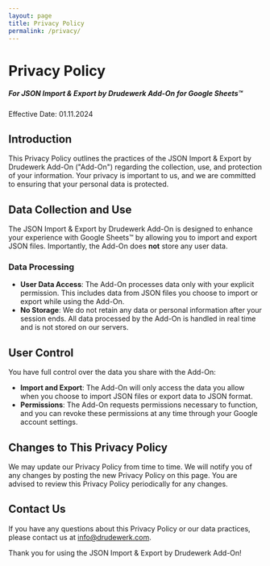 ```yaml
---
layout: page
title: Privacy Policy
permalink: /privacy/
---
```


# Privacy Policy
##### For JSON Import & Export by Drudewerk Add-On for Google Sheets™

Effective Date: 01.11.2024

## Introduction

This Privacy Policy outlines the practices of the JSON Import & Export by Drudewerk Add-On ("Add-On") regarding the collection, use, and protection of your information. Your privacy is important to us, and we are committed to ensuring that your personal data is protected.

## Data Collection and Use

The JSON Import & Export by Drudewerk Add-On is designed to enhance your experience with Google Sheets™ by allowing you to import and export JSON files. Importantly, the Add-On does **not** store any user data. 

### Data Processing

- **User Data Access**: The Add-On processes data only with your explicit permission. This includes data from JSON files you choose to import or export while using the Add-On.
- **No Storage**: We do not retain any data or personal information after your session ends. All data processed by the Add-On is handled in real time and is not stored on our servers.

## User Control

You have full control over the data you share with the Add-On:

- **Import and Export**: The Add-On will only access the data you allow when you choose to import JSON files or export data to JSON format.
- **Permissions**: The Add-On requests permissions necessary to function, and you can revoke these permissions at any time through your Google account settings.

## Changes to This Privacy Policy

We may update our Privacy Policy from time to time. We will notify you of any changes by posting the new Privacy Policy on this page. You are advised to review this Privacy Policy periodically for any changes.

## Contact Us

If you have any questions about this Privacy Policy or our data practices, please contact us at [info@drudewerk.com](mailto:info@drudewerk.com).

Thank you for using the JSON Import & Export by Drudewerk Add-On!
